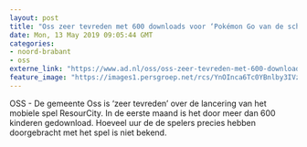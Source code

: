 ```yaml
---
layout: post
title: "Oss zeer tevreden met 600 downloads voor ‘Pokémon Go van de scheikunde’"
date: Mon, 13 May 2019 09:05:44 GMT
categories: 
- noord-brabant 
- oss 
externe_link: "https://www.ad.nl/oss/oss-zeer-tevreden-met-600-downloads-voor-pokemon-go-van-de-scheikunde~a240941f/"
feature_image: "https://images1.persgroep.net/rcs/YnOInca6Tc0YBnlby3IVzgtwhu8/diocontent/145587990/_fitwidth/400/?appId=21791a8992982cd8da851550a453bd7f&quality=0.7"
---
```


OSS - De gemeente Oss is ‘zeer tevreden’ over de lancering van het mobiele spel ResourCity. In de eerste maand is het door meer dan 600 kinderen gedownload. Hoeveel uur de de spelers precies hebben doorgebracht met het spel is niet bekend.
